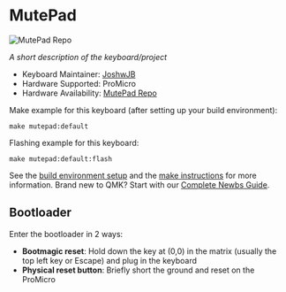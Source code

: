 # MutePad

![MutePad Repo](https://github.com/JoshwJB/MutePad)

*A short description of the keyboard/project*

* Keyboard Maintainer: [JoshwJB](https://github.com/JoshwJB)
* Hardware Supported: ProMicro
* Hardware Availability: [MutePad Repo](https://github.com/JoshwJB/MutePad)

Make example for this keyboard (after setting up your build environment):

    make mutepad:default

Flashing example for this keyboard:

    make mutepad:default:flash

See the [build environment setup](https://docs.qmk.fm/#/getting_started_build_tools) and the [make instructions](https://docs.qmk.fm/#/getting_started_make_guide) for more information. Brand new to QMK? Start with our [Complete Newbs Guide](https://docs.qmk.fm/#/newbs).

## Bootloader

Enter the bootloader in 2 ways:

* **Bootmagic reset**: Hold down the key at (0,0) in the matrix (usually the top left key or Escape) and plug in the keyboard
* **Physical reset button**: Briefly short the ground and reset on the ProMicro
